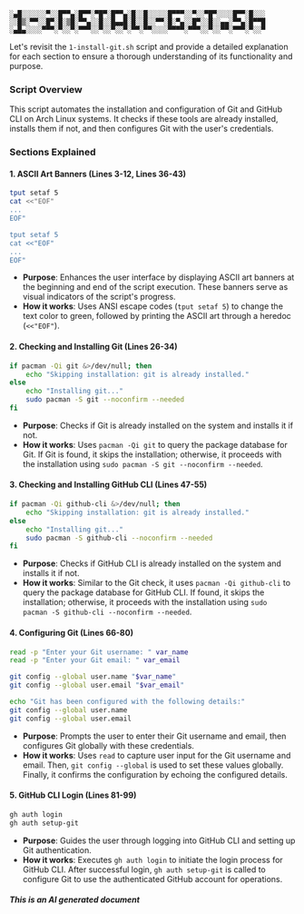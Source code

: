 ```
░▄█░░░░░░▀░░█▀▀▄░█▀▀░▀█▀░█▀▀▄░█░░█░░░░░█▀▀▀░░▀░░▀█▀░░░░█▀▀░█░░░
░░█▒░▀▀░░█▀░█░▒█░▀▀▄░░█░░█▄▄█░█░░█░░▀▀░█░▀▄░░█▀░░█░░▄▄░▀▀▄░█▀▀█
░▄█▄░░░░▀▀▀░▀░░▀░▀▀▀░░▀░░▀░░▀░▀▀░▀▀░░░░▀▀▀▀░▀▀▀░░▀░░▀▀░▀▀▀░▀░░▀

```

Let's revisit the `1-install-git.sh` script and provide a detailed explanation for each section to ensure a thorough understanding of its functionality and purpose.

### Script Overview

This script automates the installation and configuration of Git and GitHub CLI on Arch Linux systems. It checks if these tools are already installed, installs them if not, and then configures Git with the user's credentials.

### Sections Explained

#### 1. ASCII Art Banners (Lines 3-12, Lines 36-43)

```bash
tput setaf 5
cat <<"EOF"
...
EOF"

tput setaf 5
cat <<"EOF"
...
EOF"
```

- **Purpose**: Enhances the user interface by displaying ASCII art banners at the beginning and end of the script execution. These banners serve as visual indicators of the script's progress.
- **How it works**: Uses ANSI escape codes (`tput setaf 5`) to change the text color to green, followed by printing the ASCII art through a heredoc (`<<"EOF"`).

#### 2. Checking and Installing Git (Lines 26-34)

```bash
if pacman -Qi git &>/dev/null; then
    echo "Skipping installation: git is already installed."
else
    echo "Installing git..."
    sudo pacman -S git --noconfirm --needed
fi
```

- **Purpose**: Checks if Git is already installed on the system and installs it if not.
- **How it works**: Uses `pacman -Qi git` to query the package database for Git. If Git is found, it skips the installation; otherwise, it proceeds with the installation using `sudo pacman -S git --noconfirm --needed`.

#### 3. Checking and Installing GitHub CLI (Lines 47-55)

```bash
if pacman -Qi github-cli &>/dev/null; then
    echo "Skipping installation: git is already installed."
else
    echo "Installing git..."
    sudo pacman -S github-cli --noconfirm --needed
fi
```

- **Purpose**: Checks if GitHub CLI is already installed on the system and installs it if not.
- **How it works**: Similar to the Git check, it uses `pacman -Qi github-cli` to query the package database for GitHub CLI. If found, it skips the installation; otherwise, it proceeds with the installation using `sudo pacman -S github-cli --noconfirm --needed`.

#### 4. Configuring Git (Lines 66-80)

```bash
read -p "Enter your Git username: " var_name
read -p "Enter your Git email: " var_email

git config --global user.name "$var_name"
git config --global user.email "$var_email"

echo "Git has been configured with the following details:"
git config --global user.name
git config --global user.email
```

- **Purpose**: Prompts the user to enter their Git username and email, then configures Git globally with these credentials.
- **How it works**: Uses `read` to capture user input for the Git username and email. Then, `git config --global` is used to set these values globally. Finally, it confirms the configuration by echoing the configured details.

#### 5. GitHub CLI Login (Lines 81-99)

```bash
gh auth login
gh auth setup-git
```

- **Purpose**: Guides the user through logging into GitHub CLI and setting up Git authentication.
- **How it works**: Executes `gh auth login` to initiate the login process for GitHub CLI. After successful login, `gh auth setup-git` is called to configure Git to use the authenticated GitHub account for operations.

##### This is an AI generated document
